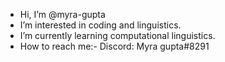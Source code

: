 - Hi, I’m @myra-gupta
- I’m interested in coding and linguistics.
- I’m currently learning computational linguistics.
- How to reach me:- Discord: Myra gupta#8291

<!---
myra-gupta/myra-gupta is a ✨ special ✨ repository because its `README.md` (this file) appears on your GitHub profile.
You can click the Preview link to take a look at your changes.
--->
